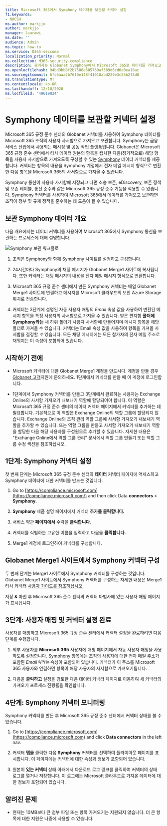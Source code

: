 ```yaml
---
title: Microsoft 365에서 Symphony 데이터를 보관할 커넥터 설정
f1.keywords:
- NOCSH
ms.author: markjjo
author: markjjo
manager: laurawi
ms.date: ''
audience: Admin
ms.topic: how-to
ms.service: O365-seccomp
localization_priority: Normal
ms.collection: M365-security-compliance
description: 관리자는 Globanet Symphony에서 Microsoft 365로 데이터를 가져오고 보관하는 커넥터를 설정할 수 있습니다. 이 커넥터를 사용하면 Microsoft 365에서 타사 데이터 원본의 데이터를 보관할 수 있습니다. 이 데이터를 보관한 후 법적 보존, 콘텐츠 검색 및 보존 정책과 같은 준수 기능을 사용하여 타사 데이터를 관리할 수 있습니다.
ms.openlocfilehash: 94bd9bb8f2b7586e685769af389d6cd0a0ea18ac
ms.sourcegitcommit: 6fc6aaa2b7610e148f41018abd229e3c55b2f3d0
ms.translationtype: MT
ms.contentlocale: ko-KR
ms.lasthandoff: 12/10/2020
ms.locfileid: "49619834"
---
```

# <a name="set-up-a-connector-to-archive-symphony-data"></a>Symphony 데이터를 보관할 커넥터 설정

Microsoft 365 규정 준수 센터의 Globanet 커넥터를 사용하여 Symphony 데이터를 Microsoft 365 조직의 사용자 사서함으로 가져오고 보관합니다. Symphony는 금융 서비스 산업에서 사용되는 메시징 및 공동 작업 플랫폼입니다. Globanet은 Microsoft 365 규정 준수 센터에서 타사 데이터 원본의 항목을 캡처한 다음(정기적으로) 해당 항목을 사용자 사서함으로 가져오도록 구성할 수 있는 [Symphony](https://globanet.com/symphony) 데이터 커넥터를 제공합니다. 커넥터는 항목의 내용을 Symphony 계정에서 전자 메일 메시지 형식으로 변환한 다음 항목을 Microsoft 365의 사서함으로 가져올 수 있습니다.

Symphony 통신이 사용자 사서함에 저장되고 나면 소송 보존, eDiscovery, 보존 정책 및 보존 레이블, 통신 준수와 같은 Microsoft 365 규정 준수 기능을 적용할 수 있습니다. Symphony 커넥터를 사용하여 Microsoft 365에서 데이터를 가져오고 보관하면 조직이 정부 및 규제 정책을 준수하는 데 도움이 될 수 있습니다.

## <a name="overview-of-archiving-symphony-data"></a>보관 Symphony 데이터 개요

다음 개요에서는 데이터 커넥터를 사용하여 Microsoft 365에서 Symphony 통신을 보관하는 프로세스에 대해 설명합니다.

![Symphony 보관 워크플로](../media/SymphonyConnectorWorkflow.png)

1. 조직은 Symphony와 함께 Symphony 사이트를 설정하고 구성합니다.

2. 24시간마다 Symphony의 채팅 메시지가 Globanet Merge1 사이트에 복사됩니다. 또한 커넥터는 채팅 메시지의 내용을 전자 메일 메시지 형식으로 변환합니다.

3. Microsoft 365 규정 준수 센터에서 만든 Symphony 커넥터는 매일 Globanet Merge1 사이트에 연결하고 메시지를 Microsoft 클라우드의 보안 Azure Storage 위치로 전송합니다.

4. 커넥터는 3단계에 설명된 자동 사용자 매핑의 *Email* 속성 값을 사용하여 변환된 메시지 항목을 특정 사용자의 사서함으로 가져올 수 있습니다. 받은 편지함 **폴더에 Symphony라는** 새 하위 폴더가 사용자 사서함에 만들어지며 메시지 항목을 해당 폴더로 가져올 수 있습니다. 커넥터는 Email 속성 값을 사용하여 항목을 가져올 사서함을 결정할 *수* 있습니다. 모든 채팅 메시지에는 모든 참가자의 전자 메일 주소로 채워지는 이 속성이 포함되어 있습니다.

## <a name="before-you-begin"></a>시작하기 전에

- Microsoft 커넥터에 대한 Globanet Merge1 계정을 만드시다. 계정을 만들 경우 [Globanet 고객](https://globanet.com/ms-connectors-contact)지원에 문의하세요. 1단계에서 커넥터를 만들 때 이 계정에 로그인합니다.

- 1단계에서 Symphony 커넥터를 만들고 3단계에서 완료하는 사용자는 Exchange Online의 사서함 가져오기 내보내기 역할에 할당되어야 합니다. 이 역할은 Microsoft 365 규정 준수 센터의 데이터 커넥터 페이지에서 커넥터를 추가하는 데 필요합니다.  기본적으로 이 역할은 Exchange Online의 역할 그룹에 할당되지 않습니다. Exchange Online의 조직 관리 역할 그룹에 사서함 가져오기 내보내기 역할을 추가할 수 있습니다. 또는 역할 그룹을 만들고 사서함 가져오기 내보내기 역할을 할당한 다음 해당 사용자를 구성원으로 추가할 수 있습니다. 자세한 내용은 "Exchange [](https://docs.microsoft.com/Exchange/permissions-exo/role-groups#create-role-groups) Online에서 [](https://docs.microsoft.com/Exchange/permissions-exo/role-groups#modify-role-groups) 역할 그룹 관리" 문서에서 역할 그룹 만들기 또는 역할 그룹 수정 섹션을 참조하십시오.

## <a name="step-1-set-up-the-symphony-connector"></a>1단계: Symphony 커넥터 설정

첫 번째 단계는 Microsoft 365 규정 준수 센터의 **데이터** 커넥터 페이지에 액세스하고 Symphony 데이터에 대한 커넥터를 만드는 것입니다.

1. Go to [https://compliance.microsoft.com](https://compliance.microsoft.com/) and then click Data **connectors**  >  **Symphony.**

2. **Symphony** 제품 설명 페이지에서 커넥터 **추가를 클릭합니다.**

3. 서비스 약관 **페이지에서** 수락을 **클릭합니다.**

4. 커넥터를 식별하는 고유한 이름을 입력하고 다음을 **클릭합니다.**

5. Merge1 계정에 로그인하여 커넥터를 구성합니다.

## <a name="configure-the-symphony-connector-on-the-globanet-merge1-site"></a>Globanet Merge1 사이트에서 Symphony 커넥터 구성

두 번째 단계는 Merge1 사이트에서 Symphony 커넥터를 구성하는 것입니다. Globanet Merge1 사이트에서 Symphony 커넥터를 구성하는 자세한 내용은 Merge1 타사 커넥터 [사용자 가이드를 참조하십시오.](https://docs.ms.merge1.globanetportal.com/Merge1%20Third-Party%20Connectors%20Symphony%20User%20Guide%20.pdf)

저장 **&** 마친 후 Microsoft  365 준수 센터의 커넥터 마법사에 있는 사용자 매핑 페이지가 표시됩니다.

## <a name="step-3-map-users-and-complete-the-connector-setup"></a>3단계: 사용자 매핑 및 커넥터 설정 완료

사용자를 매핑하고 Microsoft 365 규정 준수 센터에서 커넥터 설정을 완료하려면 다음 단계를 수행합니다.

1. 외부 사용자를 **Microsoft 365** 사용자에 매핑 페이지에서 자동 사용자 매핑을 사용하도록 설정합니다. Symphony 항목에는 조직의 사용자에 대한 전자 메일 주소가 포함된 *Email이라는* 속성이 포함되어 있습니다. 커넥터가 이 주소를 Microsoft 365 사용자와 연결하면 항목이 해당 사용자의 사서함으로 가져오기됩니다.

2. 다음을 **클릭하고** 설정을 검토한 다음  데이터 커넥터 페이지로 이동하여 새 커넥터의 가져오기 프로세스 진행률을 확인합니다.

## <a name="step-4-monitor-the-symphony-connector"></a>4단계: Symphony 커넥터 모니터링

Symphony 커넥터를 만든 후 Microsoft 365 규정 준수 센터에서 커넥터 상태를 볼 수 있습니다.

1. Go to [https://compliance.microsoft.com](https://compliance.microsoft.com) and click **Data connectors** in the left nav.

2. 커넥터 **탭을** 클릭한 다음 **Symphony** 커넥터를 선택하여 플라이아웃 페이지를 표시합니다. 이 페이지에는 커넥터에 대한 속성과 정보가 포함되어 있습니다.

3. 원본이 **있는 커넥터** 상태  아래에서 다운로드 로그 링크를 클릭하여 커넥터의 상태 로그를 열거나 저장합니다. 이 로그에는 Microsoft 클라우드로 가져온 데이터에 대한 정보가 포함되어 있습니다.

## <a name="known-issues"></a>알려진 문제

- 현재는 10MB보다 큰 첨부 파일 또는 항목 가져오기는 지원되지 않습니다. 더 큰 항목에 대한 지원은 나중에 사용할 수 있습니다.

